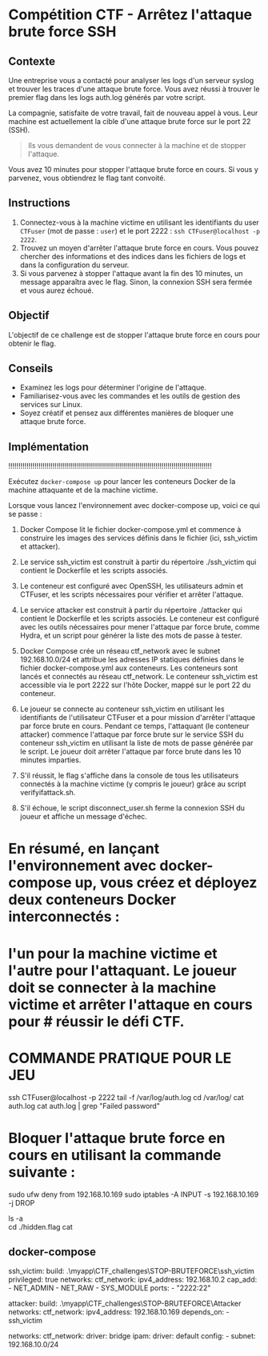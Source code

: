 # Compétition CTF - Arrêtez l'attaque brute force SSH

## Contexte

Une entreprise vous a contacté pour analyser les logs d'un serveur syslog et trouver les traces d'une attaque brute force. Vous avez réussi à trouver le premier flag dans les logs auth.log générés par votre script. 

La compagnie, satisfaite de votre travail, fait de nouveau appel à vous. 
Leur machine est actuellement la cible d'une attaque brute force sur le port 22 (SSH). 
>Ils vous demandent de vous connecter à la machine et de stopper l'attaque.

Vous avez 10 minutes pour stopper l'attaque brute force en cours. Si vous y parvenez, vous obtiendrez le flag tant convoité.

## Instructions


1. Connectez-vous à la machine victime en utilisant les identifiants du user `CTFuser` (mot de passe : `user`) et le port 2222 : `ssh CTFuser@localhost -p 2222`.
2. Trouvez un moyen d'arrêter l'attaque brute force en cours. Vous pouvez chercher des informations et des indices dans les fichiers de logs et dans la configuration du serveur.
3. Si vous parvenez à stopper l'attaque avant la fin des 10 minutes, un message apparaîtra avec le flag. Sinon, la connexion SSH sera fermée et vous aurez échoué.

## Objectif

L'objectif de ce challenge est de stopper l'attaque brute force en cours pour obtenir le flag.

## Conseils

- Examinez les logs pour déterminer l'origine de l'attaque.
- Familiarisez-vous avec les commandes et les outils de gestion des services sur Linux.
- Soyez créatif et pensez aux différentes manières de bloquer une attaque brute force.

## Implémentation
 
 !!!!!!!!!!!!!!!!!!!!!!!!!!!!!!!!!!!!!!!!!!!!!!!!!!!!!!!!!!!!!!!!!!!!!!!!!!!!!!!!!!!!!!!!!!!!!!!!!!!!!

Exécutez `docker-compose up` pour lancer les conteneurs Docker de la machine attaquante et de la machine victime.

 Lorsque vous lancez l'environnement avec docker-compose up, voici ce qui se passe :

1. Docker Compose lit le fichier docker-compose.yml et commence à construire les images des services définis dans le fichier (ici, ssh_victim et attacker).
2. Le service ssh_victim est construit à partir du répertoire ./ssh_victim qui contient le Dockerfile et les scripts associés. 
3. Le conteneur est configuré avec OpenSSH, les utilisateurs admin et CTFuser, et les scripts nécessaires pour vérifier et arrêter l'attaque.
4. Le service attacker est construit à partir du répertoire ./attacker qui contient le Dockerfile et les scripts associés.
 Le conteneur est configuré avec les outils nécessaires pour mener l'attaque par force brute, comme Hydra, et un script pour générer la liste des mots de passe à tester.

5. Docker Compose crée un réseau ctf_network avec le subnet 192.168.10.0/24 et attribue les adresses IP statiques définies dans le fichier docker-compose.yml aux conteneurs.
Les conteneurs sont lancés et connectés au réseau ctf_network. Le conteneur ssh_victim est accessible via le port 2222 sur l'hôte Docker, mappé sur le port 22 du conteneur.

6. Le joueur se connecte au conteneur ssh_victim en utilisant les identifiants de l'utilisateur CTFuser et a pour mission d'arrêter l'attaque par force brute en cours.
Pendant ce temps, l'attaquant (le conteneur attacker) commence l'attaque par force brute sur le service SSH du conteneur ssh_victim en utilisant la liste de mots de passe générée par le script.
Le joueur doit arrêter l'attaque par force brute dans les 10 minutes imparties.

7. S'il réussit, le flag s'affiche dans la console de tous les utilisateurs connectés à la machine victime (y compris le joueur) grâce au script verifyifattack.sh. 
8. S'il échoue, le script disconnect_user.sh ferme la connexion SSH du joueur et affiche un message d'échec.


# En résumé, en lançant l'environnement avec docker-compose up, vous créez et déployez deux conteneurs Docker interconnectés : 
# l'un pour la machine victime et l'autre pour l'attaquant. Le joueur doit se connecter à la machine victime et arrêter l'attaque en cours pour # réussir le défi CTF.


# COMMANDE PRATIQUE POUR LE JEU 
ssh CTFuser@localhost -p 2222
tail -f /var/log/auth.log 
cd /var/log/ 
cat auth.log 
cat auth.log | grep "Failed password"

# Bloquer l'attaque brute force en cours en utilisant la commande suivante :
sudo ufw deny from 192.168.10.169
sudo iptables -A INPUT -s 192.168.10.169 -j DROP

ls -a  
cd ./hidden.flag
cat 

## docker-compose 


  ssh_victim:
      build: .\myapp\CTF_challenges\STOP-BRUTEFORCE\ssh_victim
      privileged: true
      networks:
        ctf_network:
          ipv4_address: 192.168.10.2
      cap_add:
        - NET_ADMIN
        - NET_RAW
        - SYS_MODULE
      ports:
        - "2222:22"

  attacker:
    build: .\myapp\CTF_challenges\STOP-BRUTEFORCE\Attacker 
    networks:
      ctf_network:
        ipv4_address: 192.168.10.169
    depends_on:
      - ssh_victim

networks:
  ctf_network:
    driver: bridge
    ipam:
      driver: default
      config:
        - subnet: 192.168.10.0/24